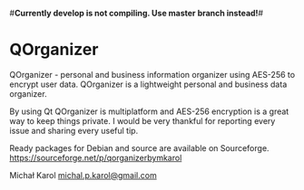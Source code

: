 #**Currently develop is not compiling. Use master branch instead!**#

QOrganizer
==========
QOrganizer - personal and business information organizer using AES-256 to encrypt user data.
QOrganizer is a lightweight personal and business data organizer.

By using Qt QOrganizer is multiplatform and AES-256 encryption is a great way to keep things private.
I would be very thankful for reporting every issue and sharing every useful tip.

Ready packages for Debian and source are available on Sourceforge.
https://sourceforge.net/p/qorganizerbymkarol

Michał Karol <michal.p.karol@gmail.com>



